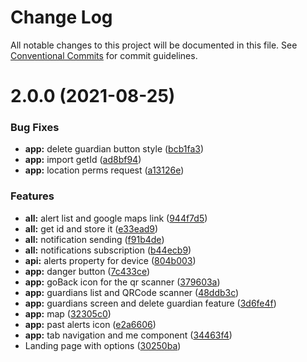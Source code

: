 # Change Log

All notable changes to this project will be documented in this file.
See [Conventional Commits](https://conventionalcommits.org) for commit guidelines.

# 2.0.0 (2021-08-25)


### Bug Fixes

* **app:** delete guardian button style ([bcb1fa3](https://github.com/hainsdominic/pathalert/commit/bcb1fa3e5896d016f277aab2409d67822c940918))
* **app:** import getId ([ad8bf94](https://github.com/hainsdominic/pathalert/commit/ad8bf947d79275171e09d3655e664f55dd5bf470))
* **app:** location perms request ([a13126e](https://github.com/hainsdominic/pathalert/commit/a13126e53925301f042f28263270c7847a7946ee))


### Features

* **all:** alert list and google maps link ([944f7d5](https://github.com/hainsdominic/pathalert/commit/944f7d57de5541c5dfaa7a135aa4681cc6c32857))
* **all:** get id and store it ([e33ead9](https://github.com/hainsdominic/pathalert/commit/e33ead93832c9fe403f7aac2189f846e92205766))
* **all:** notification sending ([f91b4de](https://github.com/hainsdominic/pathalert/commit/f91b4de307bbf592671e1b6725de73dcd13ed575))
* **all:** notifications subscription ([b44ecb9](https://github.com/hainsdominic/pathalert/commit/b44ecb945a65548e089cd354ea5ca1a1d72e4b7f))
* **api:** alerts property for device ([804b003](https://github.com/hainsdominic/pathalert/commit/804b003eaf16166b7c27c7f3d68856892726f515))
* **app:** danger button ([7c433ce](https://github.com/hainsdominic/pathalert/commit/7c433ce23aa8e6674593e8e12c0af367e4d4780f))
* **app:** goBack icon for the qr scanner ([379603a](https://github.com/hainsdominic/pathalert/commit/379603ae1d8c2e11aedd47376ee52cb91c9ce587))
* **app:** guardians list and QRCode scanner ([48ddb3c](https://github.com/hainsdominic/pathalert/commit/48ddb3c27c6c042fa400333cc0a41415e3b45607))
* **app:** guardians screen and delete guardian feature ([3d6fe4f](https://github.com/hainsdominic/pathalert/commit/3d6fe4f500ba991dd865522c7466c42e97a463b4))
* **app:** map ([32305c0](https://github.com/hainsdominic/pathalert/commit/32305c07574808ff6d568630fcdbb39aade9c996))
* **app:** past alerts icon ([e2a6606](https://github.com/hainsdominic/pathalert/commit/e2a660618e576fa1cb1a7539b965e29a8b273b87))
* **app:** tab navigation and me component ([34463f4](https://github.com/hainsdominic/pathalert/commit/34463f4b49065cc547bdeca9de7f83d4e7c08123))
* Landing page with options ([30250ba](https://github.com/hainsdominic/pathalert/commit/30250bafacbfc37855aa472bf0c2ca4ed5d924da))
